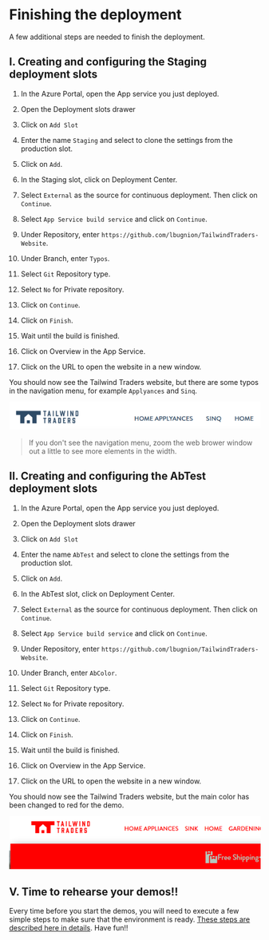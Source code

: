 # Finishing the deployment

A few additional steps are needed to finish the deployment.

## I. Creating and configuring the Staging deployment slots

1. In the Azure Portal, open the App service you just deployed.

2. Open the Deployment slots drawer

3. Click on `Add Slot`

4. Enter the name `Staging` and select to clone the settings from the production slot.

5. Click on `Add`.

6. In the Staging slot, click on Deployment Center.

7. Select `External` as the source for continuous deployment. Then click on `Continue`.

8. Select `App Service build service` and click on `Continue`.

9. Under Repository, enter `https://github.com/lbugnion/TailwindTraders-Website`.

10. Under Branch, enter `Typos`.

11. Select `Git` Repository type.

12. Select `No` for Private repository.

13. Click on `Continue`.

14. Click on `Finish`.

15. Wait until the build is finished.

16. Click on Overview in the App Service.

17. Click on the URL to open the website in a new window.

You should now see the Tailwind Traders website, but there are some typos in the navigation menu, for example `Applyances` and `Sinq`.

![Navigation menu with typos](./images/20191022_1546.png)

> If you don't see the navigation menu, zoom the web brower window out a little to see more elements in the width.

## II. Creating and configuring the AbTest deployment slots

1. In the Azure Portal, open the App service you just deployed.

2. Open the Deployment slots drawer

3. Click on `Add Slot`

4. Enter the name `AbTest` and select to clone the settings from the production slot.

5. Click on `Add`.

6. In the AbTest slot, click on Deployment Center.

7. Select `External` as the source for continuous deployment. Then click on `Continue`.

8. Select `App Service build service` and click on `Continue`.

9. Under Repository, enter `https://github.com/lbugnion/TailwindTraders-Website`.

10. Under Branch, enter `AbColor`.

11. Select `Git` Repository type.

12. Select `No` for Private repository.

13. Click on `Continue`.

14. Click on `Finish`.

15. Wait until the build is finished.

16. Click on Overview in the App Service.

17. Click on the URL to open the website in a new window.

You should now see the Tailwind Traders website, but the main color has been changed to red for the demo.

![Red main color for AB test](./images/2019-10-23_13-58-10.png)

## V. Time to rehearse your demos!!

Every time before you start the demos, you will need to execute a few simple steps to make sure that the environment is ready. [These steps are described here in details](./03-prep-demo.md). Have fun!!